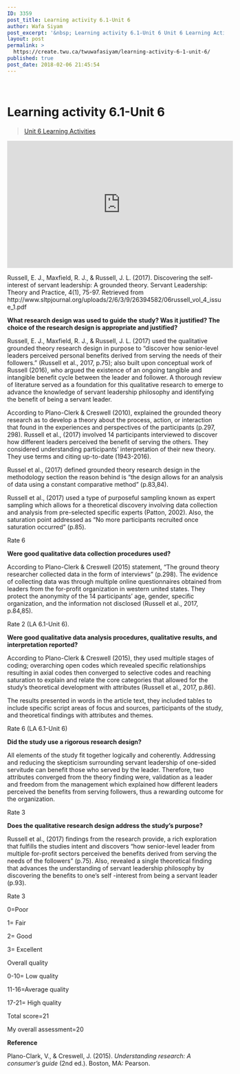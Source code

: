 ```yaml
---
ID: 3359
post_title: Learning activity 6.1-Unit 6
author: Wafa Siyam
post_excerpt: '&nbsp; Learning activity 6.1-Unit 6 Unit 6 Learning Activities Russell, E. J., Maxfield, R. J., &amp; Russell, J. L. (2017). Discovering the self-interest of servant leadership: A grounded theory. Servant Leadership: Theory and Practice, 4(1), 75-97. Retrieved from http://www.sltpjournal.org/uploads/2/6/3/9/26394582/06russell_vol_4_issue_1.pdf What research design was used to guide the study? Was it justified? The choice of the &hellip; <p><a href="https://create.twu.ca/twuwafasiyam/learning-activity-6-1-unit-6/">Continue reading<span> "Learning activity 6.1-Unit 6"</span></a></p>'
layout: post
permalink: >
  https://create.twu.ca/twuwafasiyam/learning-activity-6-1-unit-6/
published: true
post_date: 2018-02-06 21:45:54
---
```

<p>&nbsp;</p>
<h1><strong>Learning activity 6.1-Unit 6</strong></h1>
<blockquote class="wp-embedded-content" data-secret="3nM7nBNlk4"><p><a href="https://create.twu.ca/ldrs591-sp18/unit-6-learning-activities/">Unit 6 Learning Activities</a></p></blockquote>
<p><iframe class="wp-embedded-content" sandbox="allow-scripts" security="restricted" src="https://create.twu.ca/ldrs591-sp18/unit-6-learning-activities/embed/#?secret=3nM7nBNlk4" data-secret="3nM7nBNlk4" width="525" height="296" title="&#8220;Unit 6 Learning Activities&#8221; &#8212; Leadership 591: Scholarly Inquiry" frameborder="0" marginwidth="0" marginheight="0" scrolling="no"></iframe></p>
<p>Russell, E. J., Maxfield, R. J., &amp; Russell, J. L. (2017). Discovering the self-interest of servant leadership: A grounded theory. Servant Leadership: Theory and Practice, 4(1), 75-97. Retrieved from http://www.sltpjournal.org/uploads/2/6/3/9/26394582/06russell_vol_4_issue_1.pdf</p>
<p><strong>What research design was used to guide the study? Was it justified? The choice of the research design is appropriate and justified?</strong></p>
<p>Russell, E. J., Maxfield, R. J., &amp; Russell, J. L. (2017) used the qualitative grounded theory research design in purpose to “discover how senior-level leaders perceived personal benefits derived from serving the needs of their followers.” (Russell et al., 2017, p.75); also built upon conceptual work of Russell (2016), who argued the existence of an ongoing tangible and intangible benefit cycle between the leader and follower. A thorough review of literature served as a foundation for this qualitative research to emerge to advance the knowledge of servant leadership philosophy and identifying the benefit of being a servant leader.</p>
<p>According to Plano-Clerk &amp; Creswell (2010), explained the grounded theory research as to develop a theory about the process, action, or interaction that found in the experiences and perspectives of the participants (p.297, 298). Russell et al., (2017) involved 14 participants interviewed to discover how different leaders perceived the benefit of serving the others. They considered understanding participants’ interpretation of their new theory. They use terms and citing up-to-date (1943-2016).</p>
<p>Russel et al., (2017) defined grounded theory research design in the methodology section the reason behind is “the design allows for an analysis of data using a constant comparative method” (p.83,84).</p>
<p>Russell et al., (2017) used a type of purposeful sampling known as expert sampling which allows for a theoretical discovery involving data collection and analysis from pre-selected specific experts (Patton, 2002). Also, the saturation point addressed as “No more participants recruited once saturation occurred” (p.85).</p>
<p>Rate 6</p>
<p><strong>Were good qualitative data collection procedures used?</strong></p>
<p>According to Plano-Clerk &amp; Creswell (2015) statement, “The ground theory researcher collected data in the form of interviews” (p.298). The evidence of collecting data was through multiple online questionnaires obtained from leaders from the for-profit organization in western united states. They protect the anonymity of the 14 participants’ age, gender, specific organization, and the information not disclosed (Russell et al., 2017, p.84,85).</p>
<p>Rate 2 (LA 6.1-Unit 6).</p>
<p><strong>Were good qualitative data analysis procedures, qualitative results, and interpretation reported?</strong></p>
<p>According to Plano-Clerk &amp; Creswell (2015), they used multiple stages of coding; overarching open codes which revealed specific relationships resulting in axial codes then converged to selective codes and reaching saturation to explain and relate the core categories that allowed for the study’s theoretical development with attributes (Russell et al., 2017, p.86).</p>
<p>The results presented in words in the article text, they included tables to include specific script areas of focus and sources, participants of the study, and theoretical findings with attributes and themes.</p>
<p>Rate 6 (LA 6.1-Unit 6)</p>
<p><strong>Did the study use a rigorous research design?</strong></p>
<p>All elements of the study fit together logically and coherently. Addressing and reducing the skepticism surrounding servant leadership of one-sided servitude can benefit those who served by the leader. Therefore, two attributes converged from the theory finding were, validation as a leader and freedom from the management which explained how different leaders perceived the benefits from serving followers, thus a rewarding outcome for the organization.</p>
<p>Rate 3</p>
<p><strong>Does the qualitative research design address the study’s purpose?</strong></p>
<p>Russell et al., (2017) findings from the research provide, a rich exploration that fulfills the studies intent and discovers “how senior-level leader from multiple for-profit sectors perceived the benefits derived from serving the needs of the followers” (p.75). Also, revealed a single theoretical finding that advances the understanding of servant leadership philosophy by discovering the benefits to one’s self -interest from being a servant leader (p.93).</p>
<p>Rate 3</p>
<p>0=Poor</p>
<p>1= Fair</p>
<p>2= Good</p>
<p>3= Excellent</p>
<p>Overall quality</p>
<p>0-10= Low quality</p>
<p>11-16=Average quality</p>
<p>17-21= High quality</p>
<p>Total score=21</p>
<p>My overall assessment=20</p>
<p><strong>Reference</strong></p>
<p>Plano-Clark, V., &amp; Creswell, J. (2015). <em>Understanding research: A consumer’s guide</em> (2nd ed.). Boston, MA: Pearson.</p>
<p>&nbsp;</p>
